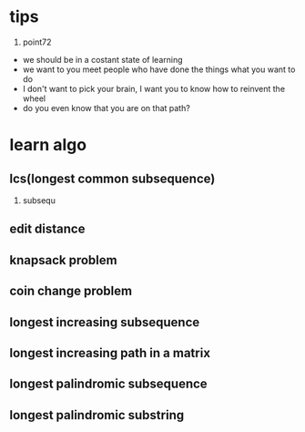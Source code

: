 # tips
1. point72
- we should be in a costant state of learning
- we want to you meet people who have done the things what you want to do
- I don't want to pick your brain, I want you to know how to reinvent the wheel
- do you even know that you are on that path?

# learn algo
## lcs(longest common subsequence)
1. subsequ
## edit distance
## knapsack problem
## coin change problem
## longest increasing subsequence
## longest increasing path in a matrix
## longest palindromic subsequence
## longest palindromic substring





